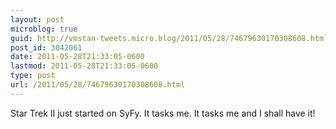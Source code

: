 ```yaml
---
layout: post
microblog: true
guid: http://vmstan-tweets.micro.blog/2011/05/28/74679630170308608.html
post_id: 3042061
date: 2011-05-28T21:33:05-0600
lastmod: 2011-05-28T21:33:05-0600
type: post
url: /2011/05/28/74679630170308608.html
---
```

Star Trek II just started on SyFy. It tasks me. It tasks me and I shall have it!
